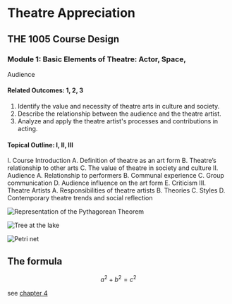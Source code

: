 # Theatre Appreciation

## THE 1005 Course Design

### Module 1: Basic Elements of Theatre: Actor, Space,
Audience

#### Related Outcomes: 1, 2, 3
1. Identify the value and necessity of theatre arts in culture and society.
2. Describe the relationship between the audience and the theatre artist.
3. Analyze and apply the theatre artist's processes and contributions in acting.
#### Topical Outline: I, II, III
I. Course Introduction
A. Definition of theatre as an art form
B. Theatre’s relationship to other arts
C. The value of theatre in society and culture
II. Audience
A. Relationship to performers
B. Communal experience
C. Group communication
D. Audience influence on the art form
E. Criticism
III. Theatre Artists
A. Responsibilities of theatre artists
B. Theories
C. Styles
D. Contemporary theatre trends and social reflection

![Representation of the Pythagorean Theorem](https://upload.wikimedia.org/wikipedia/commons/d/d1/01-Rechtwinkliges_Dreieck-Pythagoras.svg)  

![Tree at the lake](https://upload.wikimedia.org/wikipedia/commons/c/c1/Regnitz-Baum-1012073.jpg)

![Petri net](https://upload.wikimedia.org/wikipedia/commons/0/08/PetriNetzVentil.png)

## The formula

```math
a^2 + b^2 = c^2
```

see [chapter 4](chapter04.md#assignment)
